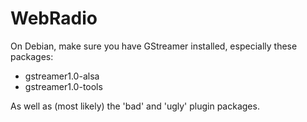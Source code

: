 # WebRadio

On Debian, make sure you have GStreamer installed, especially these packages:

* gstreamer1.0-alsa
* gstreamer1.0-tools

As well as (most likely) the 'bad' and 'ugly' plugin packages.

